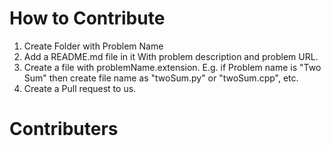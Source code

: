 # How to Contribute

1. Create Folder with Problem Name
2. Add a README.md file in it With problem description and problem URL.
3. Create a file with problemName.extension. E.g. if Problem name is "Two Sum" then create file name as "twoSum.py" or "twoSum.cpp", etc.
4. Create a Pull request to us.




# Contributers
